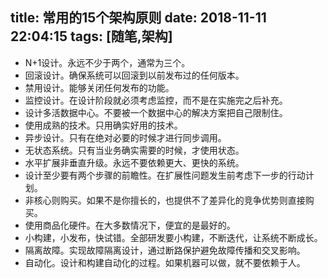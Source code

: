 title: 常用的15个架构原则
date: 2018-11-11 22:04:15
tags: [随笔,架构]
---

- N+1设计。永远不少于两个，通常为三个。
- 回滚设计。确保系统可以回滚到以前发布过的任何版本。
- 禁用设计。能够关闭任何发布的功能。
- 监控设计。在设计阶段就必须考虑监控，而不是在实施完之后补充。
- 设计多活数据中心。不要被一个数据中心的解决方案把自己限制住。
- 使用成熟的技术。只用确实好用的技术。
- 异步设计。只有在绝对必要的时候才进行同步调用。
- 无状态系统。只有当业务确实需要的时候，才使用状态。
- 水平扩展非垂直升级。永远不要依赖更大、更快的系统。
- 设计至少要有两个步骤的前瞻性。在扩展性问题发生前考虑下一步的行动计划。
- 非核心则购买。如果不是你擅长的，也提供不了差异化的竞争优势则直接购买。
- 使用商品化硬件。在大多数情况下，便宜的是最好的。
- 小构建，小发布，快试错。全部研发要小构建，不断迭代，让系统不断成长。
- 隔离故障。实现故障隔离设计，通过断路保护避免故障传播和交叉影响。
- 自动化。设计和构建自动化的过程。如果机器可以做，就不要依赖于人。



